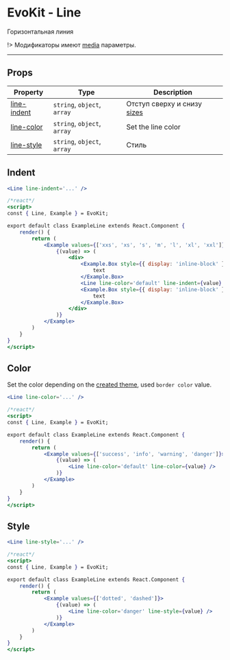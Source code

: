 [sizes]: base/sizes.md
[media]: base/media.md

[line-indent]: #indent
[line-color]: #color
[line-style]: #style

[create_theme]: create_theme/

# EvoKit - Line

Горизонтальная линия

!> Модификаторы имеют [media] параметры.

---

## Props

| Property | Type | Description |
|----------|----------|-------------|
| [line-indent]    | `string`, `object`, `array` | Отступ сверху и снизу [sizes] |
| [line-color]     | `string`, `object`, `array` | Set the line color |
| [line-style]     | `string`, `object`, `array` | Стиль |

## Indent

```jsx
<Line line-indent='...' />
```

```jsx
/*react*/
<script>
const { Line, Example } = EvoKit;

export default class ExampleLine extends React.Component {
    render() {
        return (
            <Example values={['xxs', 'xs', 's', 'm', 'l', 'xl', 'xxl']}>
                {(value) => (
                    <div>
                        <Example.Box style={{ display: 'inline-block' }}>
                            text
                        </Example.Box>
                        <Line line-color='default' line-indent={value} />
                        <Example.Box style={{ display: 'inline-block' }}>
                            text
                        </Example.Box>
                    </div>
                )}
            </Example>
        )
    }
}
</script>
```

## Color

Set the color depending on the [created theme][create_theme], used `border color` value.

```jsx
<Line line-color='...' />
```

```jsx
/*react*/
<script>
const { Line, Example } = EvoKit;

export default class ExampleLine extends React.Component {
    render() {
        return (
            <Example values={['success', 'info', 'warning', 'danger']}>
                {(value) => (
                    <Line line-color='default' line-color={value} />
                )}
            </Example>
        )
    }
}
</script>
```

## Style

```jsx
<Line line-style='...' />
```

```jsx
/*react*/
<script>
const { Line, Example } = EvoKit;

export default class ExampleLine extends React.Component {
    render() {
        return (
            <Example values={['dotted', 'dashed']}>
                {(value) => (
                    <Line line-color='danger' line-style={value} />
                )}
            </Example>
        )
    }
}
</script>
```
